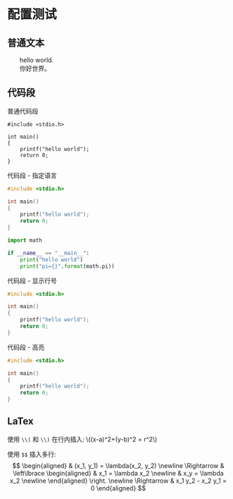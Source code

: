 # 配置测试

## 普通文本
&emsp;&emsp;hello world.  
&emsp;&emsp;你好世界。  

## 代码段
普通代码段
```
#include <stdio.h>

int main()
{
    printf("hello world");
    return 0;
}
```

代码段 - 指定语言
```c
#include <stdio.h>

int main()
{
    printf("hello world");
    return 0;
}
```

```python
import math

if __name__ == "__main__":
    print("hello world")
    print("pi={}".format(math.pi))
```

代码段 - 显示行号
```c linenums="1"
#include <stdio.h>

int main()
{
    printf("hello world");
    return 0;
}
```

代码段 - 高亮
```c linenums="1" hl_lines="5-6"
#include <stdio.h>

int main()
{
    printf("hello world");
    return 0;
}
```

## LaTex

使用 `\\(` 和 `\\)` 在行内插入: \\((x-a)^2+(y-b)^2 = r^2\\)  

使用 `$$` 插入多行:
$$
\begin{aligned}
& (x_1, y_1) = \lambda(x_2, y_2) \newline
\Rightarrow & \left\lbrace
\begin{aligned}
& x_1 = \lambda x_2 \newline
& x_y = \lambda x_2 \newline
\end{aligned}
\right. \newline
\Rightarrow & x_1 y_2 - x_2 y_1 = 0
\end{aligned}
$$

